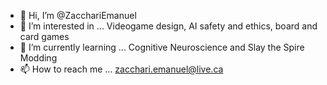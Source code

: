 - 👋 Hi, I’m @ZacchariEmanuel
- 👀 I’m interested in ... Videogame design, AI safety and ethics, board and card games
- 🌱 I’m currently learning ... Cognitive Neuroscience and Slay the Spire Modding
- 📫 How to reach me ... zacchari.emanuel@live.ca

<!---
ZacchariEmanuel/ZacchariEmanuel is a ✨ special ✨ repository because its `README.md` (this file) appears on your GitHub profile.
You can click the Preview link to take a look at your changes.
--->
